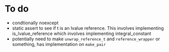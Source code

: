 # To do

* condtionally noexcept
* static assert to see if t is an lvalue reference. This involves implementing is_lvalue_reference which involves implementing integral_constant
* potentially need to make `unwrap_reference_t` and `reference_wrapper` or something, has implementation on `make_pair`

